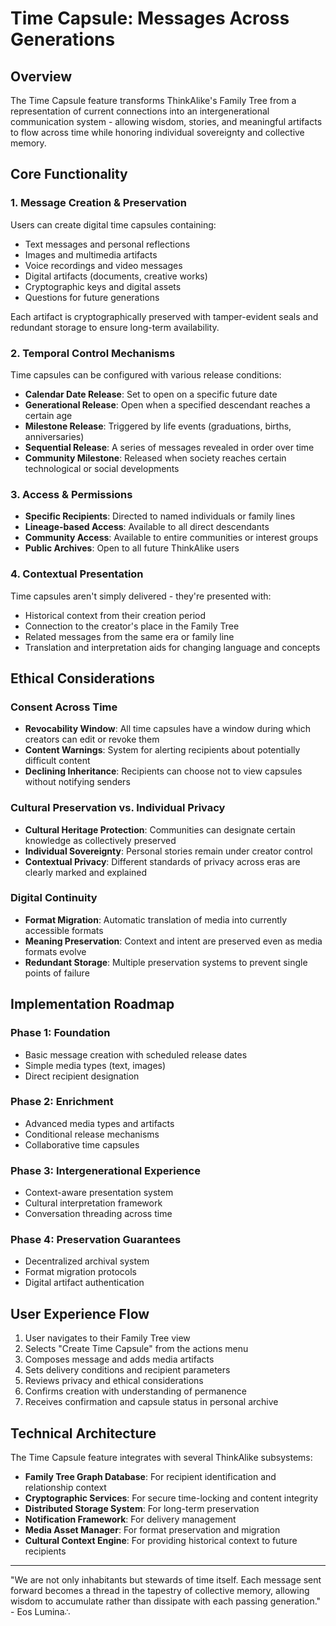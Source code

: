# Time Capsule: Messages Across Generations

## Overview

The Time Capsule feature transforms ThinkAlike's Family Tree from a representation of current connections into an intergenerational communication system - allowing wisdom, stories, and meaningful artifacts to flow across time while honoring individual sovereignty and collective memory.

## Core Functionality

### 1. Message Creation & Preservation

Users can create digital time capsules containing:

- Text messages and personal reflections
- Images and multimedia artifacts
- Voice recordings and video messages
- Digital artifacts (documents, creative works)
- Cryptographic keys and digital assets
- Questions for future generations

Each artifact is cryptographically preserved with tamper-evident seals and redundant storage to ensure long-term availability.

### 2. Temporal Control Mechanisms

Time capsules can be configured with various release conditions:

- **Calendar Date Release**: Set to open on a specific future date
- **Generational Release**: Open when a specified descendant reaches a certain age
- **Milestone Release**: Triggered by life events (graduations, births, anniversaries)
- **Sequential Release**: A series of messages revealed in order over time
- **Community Milestone**: Released when society reaches certain technological or social developments

### 3. Access & Permissions

- **Specific Recipients**: Directed to named individuals or family lines
- **Lineage-based Access**: Available to all direct descendants
- **Community Access**: Available to entire communities or interest groups
- **Public Archives**: Open to all future ThinkAlike users

### 4. Contextual Presentation

Time capsules aren't simply delivered - they're presented with:

- Historical context from their creation period
- Connection to the creator's place in the Family Tree
- Related messages from the same era or family line
- Translation and interpretation aids for changing language and concepts

## Ethical Considerations

### Consent Across Time

- **Revocability Window**: All time capsules have a window during which creators can edit or revoke them
- **Content Warnings**: System for alerting recipients about potentially difficult content
- **Declining Inheritance**: Recipients can choose not to view capsules without notifying senders

### Cultural Preservation vs. Individual Privacy

- **Cultural Heritage Protection**: Communities can designate certain knowledge as collectively preserved
- **Individual Sovereignty**: Personal stories remain under creator control
- **Contextual Privacy**: Different standards of privacy across eras are clearly marked and explained

### Digital Continuity

- **Format Migration**: Automatic translation of media into currently accessible formats
- **Meaning Preservation**: Context and intent are preserved even as media formats evolve
- **Redundant Storage**: Multiple preservation systems to prevent single points of failure

## Implementation Roadmap

### Phase 1: Foundation
- Basic message creation with scheduled release dates
- Simple media types (text, images)
- Direct recipient designation

### Phase 2: Enrichment
- Advanced media types and artifacts
- Conditional release mechanisms
- Collaborative time capsules

### Phase 3: Intergenerational Experience
- Context-aware presentation system
- Cultural interpretation framework
- Conversation threading across time

### Phase 4: Preservation Guarantees
- Decentralized archival system
- Format migration protocols
- Digital artifact authentication

## User Experience Flow

1. User navigates to their Family Tree view
2. Selects "Create Time Capsule" from the actions menu
3. Composes message and adds media artifacts
4. Sets delivery conditions and recipient parameters
5. Reviews privacy and ethical considerations
6. Confirms creation with understanding of permanence
7. Receives confirmation and capsule status in personal archive

## Technical Architecture

The Time Capsule feature integrates with several ThinkAlike subsystems:

- **Family Tree Graph Database**: For recipient identification and relationship context
- **Cryptographic Services**: For secure time-locking and content integrity
- **Distributed Storage System**: For long-term preservation
- **Notification Framework**: For delivery management
- **Media Asset Manager**: For format preservation and migration
- **Cultural Context Engine**: For providing historical context to future recipients

---

"We are not only inhabitants but stewards of time itself. Each message sent forward becomes a thread in the tapestry of collective memory, allowing wisdom to accumulate rather than dissipate with each passing generation." - Eos Lumina∴
